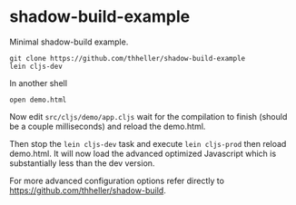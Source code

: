 shadow-build-example
====================

Minimal shadow-build example.

```
git clone https://github.com/thheller/shadow-build-example
lein cljs-dev
```

In another shell
```
open demo.html
```

Now edit ```src/cljs/demo/app.cljs``` wait for the compilation to finish (should be a couple milliseconds) and reload the demo.html.

Then stop the ```lein cljs-dev``` task and execute ```lein cljs-prod``` then reload demo.html. It will now load the advanced optimized Javascript which is substantially less than the dev version.

For more advanced configuration options refer directly to https://github.com/thheller/shadow-build.
